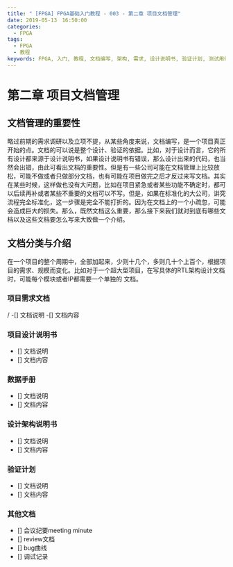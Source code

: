 ```yaml
---
title: " [FPGA] FPGA基础入门教程 - 003 - 第二章 项目文档管理"
date: 2019-05-13　16:50:00
categories:
  - FPGA
tags:
  - FPGA
  - 教程
keywords: FPGA, 入门, 教程, 文档编写, 架构, 需求, 设计说明书, 验证计划, 测试用例
---
```


# 第二章 项目文档管理

## 文档管理的重要性
略过前期的需求调研以及立项不提，从某些角度来说，文档编写，是一个项目真正开始的点。文档的可以说是整个设计、验证的依据。比如，对于设计而言，它的所有设计都来源于设计说明书，如果设计说明书有错误，那么设计出来的代码，也当然会出错，由此可看出文档的重要性。但是有一些公司可能在文档管理上比较放松，可能不做或者只做部分文档，也有可能在项目做完之后才反过来写文档。其实在某些时候，这样做也没有大问题，比如在项目紧急或者某些功能不确定时，都可以后续再补或者某些不重要的文档可以不写。但是，如果在标准化的大公司，讲究流程完全标准化，这一步骤是完全不能打折的。因为在文档上的一个小疏忽，可能会造成巨大的损失。那么，既然文档这么重要，那么接下来我们就对到底有哪些文档以及这些文档要怎么写来大致做一个介绍。
## 文档分类与介绍
在一个项目的整个周期中，全部加起来，少则十几个，多则几十个上百个，根据项目的需求、规模而变化。比如对于一个超大型项目，在写具体的RTL架构设计文档时，可能每个模块或者IP都需要一个单独的
文档。
### 项目需求文档

/ -[] 文档说明
-[] 文档内容


### 项目设计说明书
- [] 文档说明
- [] 文档内容


### 数据手册
- [] 文档说明
- [] 文档内容
### 设计架构说明书
- [] 文档说明
- [] 文档内容

### 验证计划
- [] 文档说明
- [] 文档内容

### 其他文档
- [] 会议纪要meeting minute
- [] review文档
- [] bug曲线
- [] 调试记录
